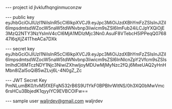 --- project id
jlvklufhqnginmuconzw


--- public key
eyJhbGciOiJIUzI1NiIsInR5cCI6IkpXVCJ9.eyJpc3MiOiJzdXBhYmFzZSIsInJlZiI6ImpsdmtsdWZocW5naW5tdWNvbnp3Iiwicm9sZSI6ImFub24iLCJpYXQiOjE3MzQ2NTY3NzYsImV4cCI6MjA1MDIzMjc3Nn0.AsulF8VTebcH5lPPeqQ076847l6qXjZ41TheACa7DXk

--- secret key
eyJhbGciOiJIUzI1NiIsInR5cCI6IkpXVCJ9.eyJpc3MiOiJzdXBhYmFzZSIsInJlZiI6ImpsdmtsdWZocW5naW5tdWNvbnp3Iiwicm9sZSI6InNlcnZpY2Vfcm9sZSIsImlhdCI6MTczNDY1Njc3NiwiZXhwIjoyMDUwMjMyNzc2fQ.j6MxeUAQ2yHnHMbn8lZal5oQiB5wZLvj6L-4N0gZ_Zc

--- JWT Secret Key
PmNLumBK0/tvM5fXEFqN532rB6S9U1YkF0BPBhrWltNS/0h3XQ0bMwVmc6rsHCu3BbjedK1qyyIYC9EVBCOIFw==

--- sample user
waljrdev@gmail.com
waljrdev